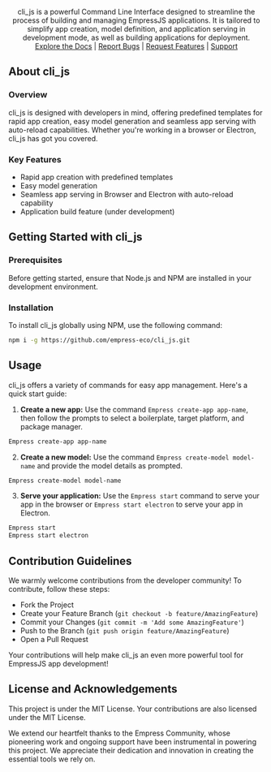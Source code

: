 <p align="center">
cli_js is a powerful Command Line Interface designed to streamline the process of building and managing EmpressJS applications. It is tailored to simplify app creation, model definition, and application serving in development mode, as well as building applications for deployment.
<br />
<a href="https://empress.eco/">Explore the Docs</a> |
<a href="https://github.com/empress-eco/cli_js/issues">Report Bugs</a> |
<a href="https://github.com/empress-eco/cli_js/issues">Request Features</a> |
<a href="https://github.com/empress-eco/cli_js">Support</a>
</p>

## About cli_js

### Overview
cli_js is designed with developers in mind, offering predefined templates for rapid app creation, easy model generation and seamless app serving with auto-reload capabilities. Whether you're working in a browser or Electron, cli_js has got you covered. 

### Key Features
- Rapid app creation with predefined templates
- Easy model generation
- Seamless app serving in Browser and Electron with auto-reload capability 
- Application build feature (under development)

## Getting Started with cli_js

### Prerequisites
Before getting started, ensure that Node.js and NPM are installed in your development environment.

### Installation
To install cli_js globally using NPM, use the following command:

```sh
npm i -g https://github.com/empress-eco/cli_js.git
```

## Usage

cli_js offers a variety of commands for easy app management. Here's a quick start guide:

1. **Create a new app:** Use the command `Empress create-app app-name`, then follow the prompts to select a boilerplate, target platform, and package manager.

```sh
Empress create-app app-name
```

2. **Create a new model:** Use the command `Empress create-model model-name` and provide the model details as prompted.

```sh
Empress create-model model-name
```

3. **Serve your application:** Use the `Empress start` command to serve your app in the browser or `Empress start electron` to serve your app in Electron.

```sh
Empress start 
Empress start electron
```

## Contribution Guidelines
We warmly welcome contributions from the developer community! To contribute, follow these steps:

- Fork the Project
- Create your Feature Branch (`git checkout -b feature/AmazingFeature`)
- Commit your Changes (`git commit -m 'Add some AmazingFeature'`)
- Push to the Branch (`git push origin feature/AmazingFeature`)
- Open a Pull Request

Your contributions will help make cli_js an even more powerful tool for EmpressJS app development!

## License and Acknowledgements

This project is under the MIT License. Your contributions are also licensed under the MIT License.

We extend our heartfelt thanks to the Empress Community, whose pioneering work and ongoing support have been instrumental in powering this project. We appreciate their dedication and innovation in creating the essential tools we rely on.